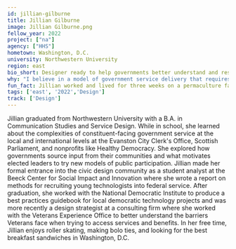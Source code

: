 ```yaml
---
id: jillian-gilburne
title: Jillian Gilburne
image: Jillian Gilburne.png
fellow_year: 2022
project: ["na"]
agency: ["HHS"]
hometown: Washington, D.C.
university: Northwestern University
region: east
bio_short: Designer ready to help governments better understand and respond to the needs of those they are meant to serve. 
why: "I believe in a model of government service delivery that requires listening to the needs and challenges of those we serve and making sure our offerings meet them where they are. I wanted to join this community of people who are working to make government services easier to access and apply to."
fun_fact: Jillian worked and lived for three weeks on a permaculture farm just outside of Baltimore where she tended to sheep and chickens, weeded and raked to ensure that baby trees are able grow big and strong, and picked more strawberries than you could possibly imagine.
tags: ['east', '2022','Design']
track: ['Design']
---
```


Jillian graduated from Northwestern University with a B.A. in Communication Studies and Service Design. While in school, she learned about the complexities of constituent-facing government service at the local and international levels at the Evanston City Clerk's Office, Scottish Parliament, and nonprofits like Healthy Democracy. She explored how governments source input from their communities and what motivates elected leaders to try new models of public participation. Jillian made her formal entrance into the civic design community as a student analyst at the Beeck Center for Social Impact and Innovation where she wrote a report on methods for recruiting young technologists into federal service. After graduation, she worked with the National Democratic Institute to produce a best practices guidebook for local democratic technology projects and was more recently a design strategist at a consulting firm where she worked with the Veterans Experience Office to better understand the barriers Veterans face when trying to access services and benefits. In her free time, Jillian enjoys roller skating, making bolo ties, and looking for the best breakfast sandwiches in Washington, D.C.